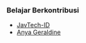 ### Belajar Berkontribusi
- [JavTech-ID](https://github.com/javtech-id)
- [Anya Geraldine](https://github.com/anya-geraldine)

